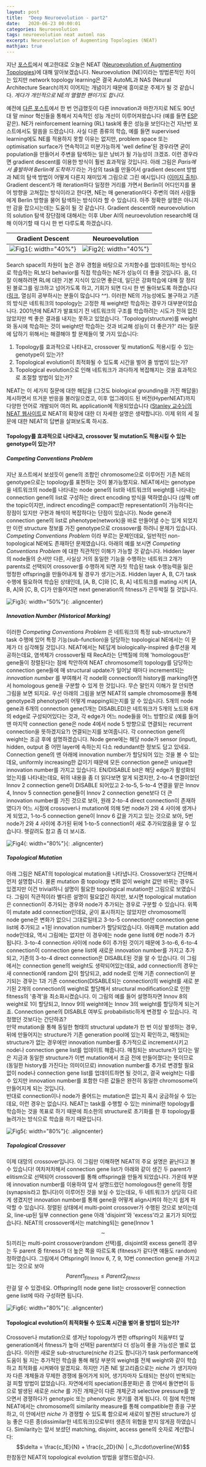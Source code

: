 ```yaml
---
layout: post
title:  "Deep Neuroevolution - part2"
date:   2020-06-23 00:00:01
categories: Neuroevolution
tags: neuroevolution neat automl nas
excerpt: Neuroevolution of Augmenting Topologies (NEAT)
mathjax: true
---
```



지난 [포스트](https://jiryang.github.io/2020/06/21/neuroevolution01/)에서 예고한대로 오늘은 NEAT ([Neuroevolution of Augmenting Topologies](https://www.cs.ucf.edu/~kstanley/neat.html))에 대해 알아보겠습니다. Neuroevolution (NE)이라는 방법론적인 차이는 있지만 network topology learning은 결국 AutoML과 NAS (Neural Architecture Search)까지 이어지는 개념이기 때문에 흥미로운 주제가 될 것 같습니다. _게다가 개인적으로 NE의 열렬한 팬이기도 합니다._


예전에 [다른 포스트](http://localhost:4000/2020/05/14/FSGAN-review/)에서 한 번 언급했듯이 다른 innovation과 마찬가지로 NE도 90년대 말 minor 혁신들을 통해서 지속적인 성능 개선이 이루어져왔습니다 (예를 들면 [ESP](http://www.cs.utexas.edu/users/nn/downloads/papers/gomez.tr02-292.pdf) 같은). NE가 reinforcement learning (RL) task에 좋은 성능을 보인다는건 지난번 포스트에서도 말씀을 드렸습니다. 사실 다른 종류의 학습, 예를 들면 supervised learning에도 NE를 적용하지 못할 이유는 없지만, problem space 또는 optimisation surface가 연속적이고 미분가능하게 'well define'된 경우라면 굳이 population을 만들어서 주변을 탐색하는 일은 낭비가 될 가능성이 크겠죠. 이런 경우라면 gradient descent를 이용한 방식이 훨씬 효과적일 것입니다. 아래 그림은 _Paris에서 출발하여 Berlin에 도착하기_ 라는 가상의 task를 만들어서 gradient descent 방법과 NE의 탐색 방법이 어떻게 다른지 재미있게 그림으로 그린 예시입니다 ([이미지 출처](https://towardsdatascience.com/gradient-descent-vs-neuroevolution-f907dace010f)). Gradient descent가 매 iteration마다 일정한 거리를 가면서 Berlin이 어디인지를 물어 방향을 고쳐잡는 방식이라고 한다면, NE는 매 generation마다 주변의 여러 사람들에게 Berlin 방향을 물어 탐색하는 방식이라 할 수 있습니다. 아주 정확한 설명은 아니지만 감을 잡으시는데는 도움이 될 것 같습니다. Gradient descent와 neuroevolution의 solution 탐색 장단점에 대해서는 이후 Uber AI의 neuroevolution research에 대해 이야기할 때 다시 한 번 다루도록 하겠습니다.

Gradient Descent              |  Neuroevolution
:----------------------------:|:-------------------------:
![Fig1](https://jiryang.github.io/img/gradient_descent_europe.png "Neuroevolution"){: width="40%"}  | ![Fig2](https://jiryang.github.io/img/neuroevolution_europe.png "Neuroevolution"){: width="40%"}


Search space의 차원이 높은 경우 경험을 바탕으로 가치함수를 업데이트하는 방식으로 학습하는 RL보다 behavior를 직접 학습하는 NE가 성능이 더 좋을 것입니다. 음, 더 잘 이해하려면 RL에 대한 기본 지식이 있으면 좋은데, 일단은 강화학습에 대해 잘 정리된 블로그를 링크하고 넘어가도록 하고, 기회가 되면 다시 한 번 돌아보도록 하겠습니다 ([링크](https://greentec.github.io/tags/#reinforcement-learning), 열심히 공부하시는 분들이 많습니다 ^^). 이러한 NE의 가능성에도 불구하고 기존의 방식은 네트워크의 topology는 고정한 채 weight만 학습하는 경우가 대부분이었습니다. 2001년에 NEAT가 발표되기 전 네트워크의 구조를 학습하려는 시도가 전혀 없진 않았지만 썩 좋은 결과를 내지는 못하고 있었습니다. 'Topology(structure)를 weight와 동시에 학습하는 것이 weight만 학습하는 것과 비교해 성능이 더 좋은가?' 라는 질문에 답하기 위해서는 해결해야 할 문제들이 몇 가지 있습니다:

1. Topology를 효과적으로 나타내고, crossover 및 mutation도 적용시킬 수 있는 genotype이 있는가?
2. Topological evolution이 최적화될 수 있도록 시간을 벌어 줄 방법이 있는가?
3. Topological evolution으로 인해 네트워크가 과다하게 복잡해지는 것을 효과적으로 조절할 방법이 있는가?

NEAT는 이 세가지 질문에 대한 해답을 (그것도 biological grounding을 가진 해답을) 제시하면서 뜨거운 반응을 불러일으켰고, 이후 업그레이드 된 버전(HyperNEAT)까지 다양한 언어로 개발되어 여러 RL application에 적용되었습니다 ([Stanley 교수님의 NEAT 웹사이트](https://www.cs.ucf.edu/~kstanley/neat.html)로 NEAT의 확장에 대한 더 자세한 설명은 생략합니다). 이제 위의 세 질문에 대한 NEAT의 답변을 살펴보도록 하시죠.


#### Topology를 효과적으로 나타내고, crossover 및 mutation도 적용시킬 수 있는 genotype이 있는가?

##### Competing Conventions Problem

지난 포스트에서 보셨듯이 gene의 조합인 chromosome으로 이루어진 기존 NE의 genotype으로는 topology를 표현하는 것이 불가능했지요. NEAT에서는 genotype을 네트워크의 node를 나타내는 node gene의 list와 네트워크의 weight를 나타내는 connection gene의 list로 구성하는 direct encoding 방식을 택하였습니다 (살짝 off the topic이지만, indirect encoding은 compact한 representation이 가능하다는 장점이 있지만 구현과 해석이 복잡하다는 단점이 있습니다). Node gene과 connection gene의 list로 phenotype(network)을 바로 만들어낼 수는 있게 되었지만 이런 structure 정보를 가진 genotype으로 crossover를 하려니 문제가 있습니다. _Competing Conventions Problem_ 이라 부르는 문제인데요, 일반적인 non-topological NE에도 존재하던 문제였습니다. 아래의 예를 보시면  _Competing Conventions Problem_ 에 대한 직관적인 이해가 가능할 것 같습니다. Hidden layer의 node들의 순서만 다른, 사실상 거의 동일한 기능을 수행하는 네트워크 2개가 parents로 선택되어 crossover를 수행하게 되면 자칫 학습된 task 수행능력을 잃은 멍청한 offspring을 만들어내게 될 경우가 생기는거죠. Hidden layer A, B, C가 task 수행에 필요하여 학습된 상태인데, [A, B, C]와 [C, B, A] 네트워크를 mating 시켜 [A, B, A]와 [C, B, C]가 만들어지면 next generation의 fitness가 곤두박질 칠 것입니다.

![Fig3](https://jiryang.github.io/img/competing_conventions_problem.PNG "Competing Conventions Problem"){: width="50%"}{: .aligncenter}


##### Innovation Number (Historical Marking)

이러한 _Competing Conventions Problem_ 은 네트워크의 특정 sub-structure가 task 수행에 있어 특정 기능(sub-function)을 담당하는 topological NE에서는 이 문제가 더 심각해질 것입니다. NEAT에서는 NE답게 biologically-inspired 솔루션을 제공하는데요, 염색체가 crossover될 때 RecA라는 단백질에 의해 'homologous한' gene들이 정렬된다는 점에 착안하여 NEAT chromosome의 topology를 담당하는 connection gene들에 매 structural update가 일어날 때마다 increment되는 _innovation number_ 를 부여해서 각 node와 connection의 history를 marking하면서 homologous gene을 구분할 수 있게 한 것입니다. 무슨 말인지 이해가 잘 안되면 그림을 보면 되지요. 우선 아래의 그림을 보면 NEAT의 sample chromosome을 통해 genotype과 phenotype이 어떻게 mapping되는지를 알 수 있습니다. 5개의 node gene과 6개의 connection gene(1개는 DISABLED)은 네트워크가 5개의 노드와 6개의 edge로 구성되어있다는 것과, 각 edge가 어느 node들을 어느 방향으로 (예를 들어 맨 마지막 connection gene은 node 4에서 node 5 방향으로 연결되는 recurrent connection을 뜻하겠지요?) 연결되는지를 보여줍니다. 각 connection gene의 weight는 조금 후에 설명하겠습니다. Node gene에는 해당 node가 sensor (input), hidden, output 중 어떤 layer에 속하는지 다소 redundant한 정보도 담고 있네요. Connection gene의 맨 아래에 innovation number가 할당되어 있는 것을 볼 수 있는데요, uniformly increasing한 값이기 때문에 모든 connection gene은 unique한 innovation number를 가지고 있습니다. EN/DISABLE bit은 해당 edge가 활성화되었는지를 나타내는데요, 뒤의 내용을 좀 더 읽다보면 알게 되겠지만, 2-to-4 연결이었던 Innov 2 connection gene이 DISABLE 되어있고 2-to-5, 5-to-4 연결을 맡은 Innov 4, Innov 5 connection gene들이 Innov 2 connection gene보다 더 큰 innovation number를 가진 것으로 보아, 원래 2-to-4 direct connection이 존재하였다가 어느 시점에 crossover나 mutation에 의해 5번 node가 2와 4 사이에 생겨나게 되었고, 1-to-5 connection gene이 Innov 6 값을 가지고 있는 것으로 보아, 5번 node가 2와 4 사이에 추가된 뒤에 1-to-5 connection이 새로 추가되었음을 알 수 있습니다. 헷갈려도 참고 좀 더 보시죠.

![Fig4](https://jiryang.github.io/img/NEAT_genotype_to_phenotype_mapping.PNG "Genotype to Phenotype Mapping of NEAT"){: width="80%"}{: .aligncenter}


##### Topological Mutation

아래 그림은 NEAT의 topological mutation을 나타냅니다. Crossover보다 간단해서 먼저 설명합니다. 물론 mutation 중 topology 변화 없이 weight 값만 바뀌는 경우도 있겠지만 이건 trivial하니 설명이 필요한 topological mutation만 그림으로 보였습니다. 그림이 직관적이라 별다른 설명이 필요없긴 하지만, 보시면 topological mutation은 connection이 추가되는 경우와 node가 추가되는 경우로 구분할 수 있습니다. 위쪽이 mutate add connection인데요, 굳이 표시하지는 않았지만 chromosome의 node gene은 변화가 없으니 그대로일테고 3-to-5 connection만 connection gene list에 추가되고 +1된 innovation number가 할당되었습니다. 아래쪽은 mutation add node인데요, 역시 그림에는 없지만 이 경우에는 node gene list에 6번 node가 추가됩니다. 3-to-4 connection 사이에 node 6이 추가된 것이기 때문에 3-to-6, 6-to-4 connection이 connection gene list에 새로운 innovation number를 가지고 추가되고, 기존의 3-to-4 direct connection은 DISABLE된 것을 알 수 있습니다. 이 그림에서는 connection gene의 weight도 생략되어있는데요, add connection의 경우는 새 connection에 random 값이 할당되고, add node로 인해 기존 connection이 분기되는 경우는 1과 기존 connection(DISABLE되는 connection)의 weight를 새로 분기된 2개의 connection의 weight로 할당해서 structural modification으로 인한 fitness의 '충격'을 최소화시켰습니다. 이 그림의 예를 들어 설명하자면 Innov 8의 weight로 1이 할당되고, Innov 9의 weight에는 Innov 3의 weight를 할당하게 되는거죠. Connection gene의 DISABLE 여부도 probabilistic하게 변경할 수 있습니다. 걱정했던 것보다는 간단하죠?<br>
만약 mutation을 통해 동일한 형태의 structural update가 한 번 이상 발생하는 경우, 뒤에 만들어지는 structure가 기존 generation pool에 있는지 확인하고, 매칭되는 structure가 없는 경우에만 innovation number를 추가적으로 increment시키고 node나 connection gene list를 업데이트 해줍니다. 매칭되는 structure가 있다는 말은 지금과 동일한 structure가 이번 mutation에서 조금 전에 만들어졌다는 뜻이므로 (동일한 history를 가진다는 의미이므로) innovation number를 추가로 변경할 필요 없이 node나 connection gene list를 업데이트하면 될 것이고, 결국 weight는 다를 수 있지만 innovation number를 포함한 다른 값들은 완전히 동일한 chromosome이 만들어지게 되는 것입니다.<br>
반대로 connection이나 node가 줄어드는 mutation은 없는지 혹시 궁금하실 수 있는데요, 이런 경우는 없습니다. NEAT는 task를 수행할 수 있는 minimal한 topology를 학습하는 것을 목표로 하기 때문에 최소한의 structure로 초기화를 한 후 topology를 늘려가는 방식으로 학습을 하기 때문입니다.

![Fig5](https://jiryang.github.io/img/NEAT_topological_mutation.PNG "Topological Mutation of NEAT"){: width="80%"}{: .aligncenter}


##### Topological Crossover

이제 대망의 crossover입니다. 이 그림만 이해하면 NEAT의 주요 설명은 끝난다고 볼 수 있습니다! 여차저차해서 connection gene list가 아래와 같이 생긴 두 parent가 elitism으로 선택되어 crossover를 통해 offspring을 만들게 되었습니다. 가운데 부분에 innovation number를 이용하여 앞서 설명드렸던 homologous한 gene의 정렬(synapsis라고 합니다)이 이루어진 것을 보실 수 있는데요, 두 네트워크가 상당히 다르게 생겼지만 innovation number를 통해 gene을 어떻게 align시켜야 하는지 쉽게 파악할 수 있습니다. 정렬된 상태에서 multi-point crossover가 수행된 것으로 보이는데요, line-up된 일부 connection gene 아래 'disjoint'와 'excess'라고 표기가 되어있습니다. NEAT의 crossover에서는 matching되는 gene(Innov 1$$\sim$$5)끼리는 multi-point crossover(random 선택)를, disjoint와 excess gene의 경우는 두 parent 중 fitness가 더 높은 쪽을 따르도록 (fitness가 같다면 얘들도 random) 정하였습니다. 그림에서 Offspring이 Innov 6, 7, 9, 10번 connection gene을 가지고 있는 것으로 보아 $$Parent1_{fitness} \le Parent2_{fitness}$$란걸 알 수 있겠네요. Offspring의 node gene list는 crossover된 connection gene list에 따라 구성하면 됩니다.

![Fig6](https://jiryang.github.io/img/NEAT_topological_crossover.PNG "Topological Crossover of NEAT"){: width="80%"}{: .aligncenter}


#### Topological evolution이 최적화될 수 있도록 시간을 벌어 줄 방법이 있는가?

Crossover나 mutation으로 생겨난 topology가 변한 offspring이 처음부터 앞 generation에서 fitness가 높아 선택된 parent보다 더 성능이 좋을 가능성은 별로 없습니다. 이러한 새로운 sub-structure(_niche_ 라고도 합니다)가 task performance에 도움이 될 지는 추가적인 학습을 통해 해당 부분의 weight를 전체 weight와 같이 학습하고 최적화를 시켜봐야 알겠지요. 하지만 기존 NE 알고리즘으로는 _niche_ 가 생기자마자 다른 개체들과 무제한 경쟁에 들어가게 되어, 생기자마자 도태되는 현상이 반복되는걸 피할 방법이 없었습니다. 자연에서의 speciation(종분화)은 종 안에서 돌연변이 등으로 발생된 새로운 _niche_ 를 가진 개채군이 다른 개체군과 selective pressure를 받으면서 경쟁하다가 genotypic 또는 phenotypic 분기를 겪게 됩니다. 이 점에 착안해 NEAT에서는 chromosome의 similarity measure를 통해 compatible한 종을 구분하고, 이 안에서만 _niche_ 가 경쟁할 수 있도록 함으로써 새로이 발견된 structure가 성능 좋은 다른 종(dissimilar한 네트워크)으로부터 생존의 위협을 받지 않게끔 하였습니다. Similarity는 앞서 보셨던 matching, disjoint, access gene의 숫자로 계산합니다:<br>
$$\delta = \frac{c_1E}{N} + \frac{c_2D}{N} | c_3\cdot\overline{W}$$
한참동안 NEAT의 topological evolution 방법을 설명드렸습니다. 